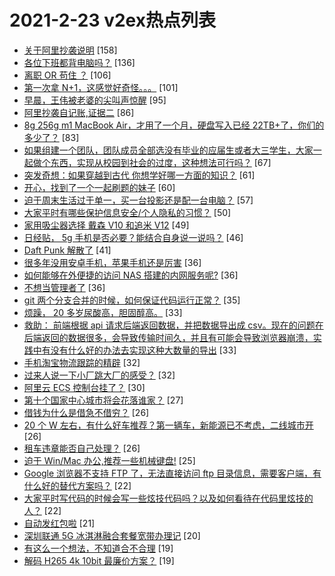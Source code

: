 # 2021-2-23 v2ex热点列表

+ [关于阿里抄袭说明](https://www.v2ex.com/t/755379#reply158) [158]
+ [各位下班都背电脑吗？](https://www.v2ex.com/t/755308#reply136) [136]
+ [离职 OR 苟住 ？](https://www.v2ex.com/t/755376#reply106) [106]
+ [第一次拿 N+1，这感觉好奇怪。。。](https://www.v2ex.com/t/755313#reply101) [101]
+ [早晨，王伟被老婆的尖叫声惊醒](https://www.v2ex.com/t/755305#reply95) [95]
+ [阿里抄袭自记账,证据二](https://www.v2ex.com/t/755348#reply86) [86]
+ [8g 256g m1 MacBook Air，才用了一个月，硬盘写入已经 22TB+了，你们的多少了？](https://www.v2ex.com/t/755498#reply83) [83]
+ [如果组建一个团队，团队成员全部选没有毕业的应届生或者大三学生，大家一起做个东西，实现从校园到社会的过度，这种想法可行吗？](https://www.v2ex.com/t/755317#reply67) [67]
+ [突发奇想：如果穿越到古代 你想学好哪一方面的知识？](https://www.v2ex.com/t/755462#reply61) [61]
+ [开心，找到了一个一起刷题的妹子](https://www.v2ex.com/t/755557#reply60) [60]
+ [迫于周末生活过于单一，买一台投影还是配一台电脑？](https://www.v2ex.com/t/755495#reply57) [57]
+ [大家平时有哪些保护信息安全/个人隐私的习惯？](https://www.v2ex.com/t/755432#reply50) [50]
+ [家用吸尘器选择 戴森 V10 和追米 V12](https://www.v2ex.com/t/755311#reply49) [49]
+ [日经贴， 5g 手机是否必要？能结合自身说一说吗？](https://www.v2ex.com/t/755493#reply46) [46]
+ [Daft Punk 解散了](https://www.v2ex.com/t/755307#reply41) [41]
+ [很多年没用安卓手机，苹果手机还是厉害](https://www.v2ex.com/t/755523#reply36) [36]
+ [如何能够在外便捷的访问 NAS 搭建的内网服务呢?](https://www.v2ex.com/t/755358#reply36) [36]
+ [不想当管理者了](https://www.v2ex.com/t/755437#reply36) [36]
+ [git 两个分支合并的时候，如何保证代码运行正常？](https://www.v2ex.com/t/755374#reply35) [35]
+ [烦躁， 20 多岁尿酸高，胆固醇高。](https://www.v2ex.com/t/755360#reply33) [33]
+ [救助： 前端根据 api 请求后端返回数据，并把数据导出成 csv。现在的问题在后端返回的数据很多，会导致传输时间久，并且有可能会导致浏览器崩溃，实践中有没有什么好的办法去实现这种大数量的导出](https://www.v2ex.com/t/755455#reply33) [33]
+ [手机淘宝物流跟踪的精辟](https://www.v2ex.com/t/755302#reply32) [32]
+ [过来人说一下小厂跳大厂的感受？](https://www.v2ex.com/t/755427#reply32) [32]
+ [阿里云 ECS 控制台挂了？](https://www.v2ex.com/t/755485#reply30) [30]
+ [第十个国家中心城市将会花落谁家？](https://www.v2ex.com/t/755577#reply27) [27]
+ [借钱为什么是借急不借穷？](https://www.v2ex.com/t/755459#reply26) [26]
+ [20 个 W 左右，有什么好车推荐？第一辆车，新能源已不考虑，二线城市开](https://www.v2ex.com/t/755539#reply26) [26]
+ [租车违章能否自己处理？](https://www.v2ex.com/t/755343#reply26) [26]
+ [迫于 Win/Mac 办公,推荐一些机械键盘!](https://www.v2ex.com/t/755535#reply25) [25]
+ [Google 浏览器不支持 FTP 了，无法直接访问 ftp 目录信息，需要客户端，有什么好的替代方案吗？](https://www.v2ex.com/t/755384#reply22) [22]
+ [大家平时写代码的时候会写一些炫技代码吗？以及如何看待在代码里炫技的人？](https://www.v2ex.com/t/755441#reply22) [22]
+ [自动发红包啦](https://www.v2ex.com/t/755454#reply21) [21]
+ [深圳联通 5G 冰淇淋融合套餐宽带办理记](https://www.v2ex.com/t/755450#reply20) [20]
+ [有这么一个想法，不知道合不合理](https://www.v2ex.com/t/755490#reply19) [19]
+ [解码 H265 4k 10bit 最廉价方案？](https://www.v2ex.com/t/755519#reply19) [19]
